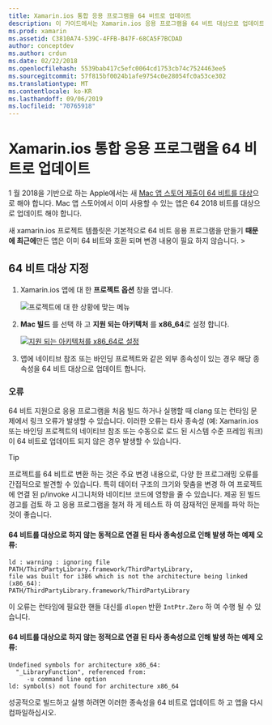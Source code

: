```yaml
---
title: Xamarin.ios 통합 응용 프로그램을 64 비트로 업데이트
description: 이 가이드에서는 Xamarin.ios 응용 프로그램을 64 비트 대상으로 업데이트 하는 방법을 설명 합니다. 또한이 변경 작업을 수행할 때 발생할 수 있는 오류 종류에 대 한 예를 제공 합니다.
ms.prod: xamarin
ms.assetid: C3810A74-539C-4FFB-B47F-68CA5F7BCDAD
author: conceptdev
ms.author: crdun
ms.date: 02/22/2018
ms.openlocfilehash: 5539bab417c5efc0064cd1753cb74c7524463ee5
ms.sourcegitcommit: 57f815bf0024b1afe9754c0e28054fc0a53ce302
ms.translationtype: MT
ms.contentlocale: ko-KR
ms.lasthandoff: 09/06/2019
ms.locfileid: "70765918"
---
```

# <a name="updating-xamarinmac-unified-applications-to-64-bit"></a>Xamarin.ios 통합 응용 프로그램을 64 비트로 업데이트

1 월 2018을 기반으로 하는 Apple에서는 새 [Mac 앱 스토어 제출이 64 비트를 대상](https://developer.apple.com/news/?id=06282017a)으로 해야 합니다. Mac 앱 스토어에서 이미 사용할 수 있는 앱은 64 2018 비트를 대상으로 업데이트 해야 합니다.

새 xamarin.ios 프로젝트 템플릿은 기본적으로 64 비트 응용 프로그램을 만들기 **때문에 최근에**만든 앱은 이미 64 비트와 호환 되며 변경 내용이 필요 하지 않습니다.  > 

## <a name="targeting-64-bit"></a>64 비트 대상 지정

1. Xamarin.ios 앱에 대 한 **프로젝트 옵션** 창을 엽니다.

   ![프로젝트에 대 한 상황에 맞는 메뉴](mac-64-bit-images/1-contextual_menu-vsmac.png "프로젝트에 대 한 상황에 맞는 메뉴")

2. **Mac 빌드** 를 선택 하 고 **지원 되는 아키텍처** 를 **x86\_64**로 설정 합니다.

   [![지원 되는 아키텍처를 x86_64로 설정](mac-64-bit-images/2-project_options-vsmac.png "지원 되는 아키텍처를 x86_64로 설정")](mac-64-bit-images/2-project_options-vsmac-large.png#lightbox)

3. 앱에 네이티브 참조 또는 바인딩 프로젝트와 같은 외부 종속성이 있는 경우 해당 종속성을 64 비트 대상으로 업데이트 합니다.

### <a name="errors"></a>오류

64 비트 지원으로 응용 프로그램을 처음 빌드 하거나 실행할 때 clang 또는 런타임 문제에서 링크 오류가 발생할 수 있습니다. 이러한 오류는 타사 종속성 (예: Xamarin.ios 또는 바인딩 프로젝트의 네이티브 참조 또는 수동으로 로드 된 시스템 수준 프레임 워크)이 64 비트로 업데이트 되지 않은 경우 발생할 수 있습니다.

> [!TIP]
> 프로젝트를 64 비트로 변환 하는 것은 주요 변경 내용으로, 다양 한 프로그래밍 오류를 간접적으로 발견할 수 있습니다. 특히 데이터 구조의 크기와 맞춤을 변경 하 여 프로젝트에 연결 된 p/invoke 시그니처와 네이티브 코드에 영향을 줄 수 있습니다. 제공 된 빌드 경고를 검토 하 고 응용 프로그램을 철저 하 게 테스트 하 여 잠재적인 문제를 파악 하는 것이 좋습니다.

#### <a name="example-error-resulting-from-a-dynamically-linked-third-party-dependency-that-does-not-target-64-bit"></a>64 비트를 대상으로 하지 않는 동적으로 연결 된 타사 종속성으로 인해 발생 하는 예제 오류:

```console
ld : warning : ignoring file PATH/ThirdPartyLibrary.framework/ThirdPartyLibrary, 
file was built for i386 which is not the architecture being linked (x86_64): 
PATH/ThirdPartyLibrary.framework/ThirdPartyLibrary 
```

이 오류는 런타임에 필요한 핸들 대신를 `dlopen` 반환 `IntPtr.Zero` 하 여 수행 될 수 있습니다.

#### <a name="example-error-resulting-from-a-statically-linked-third-party-dependency-that-does-not-target-64-bit"></a>64 비트를 대상으로 하지 않는 정적으로 연결 된 타사 종속성으로 인해 발생 하는 예제 오류:

```console
Undefined symbols for architecture x86_64:
  "_LibraryFunction", referenced from:
     -u command line option
ld: symbol(s) not found for architecture x86_64 
```

성공적으로 빌드하고 실행 하려면 이러한 종속성을 64 비트로 업데이트 하 고 앱을 다시 컴파일하십시오.
